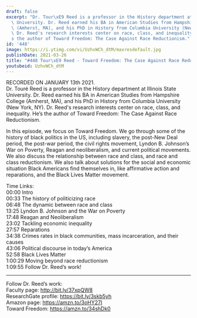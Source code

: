 ```yaml
---
draft: false
excerpt: "Dr. Tour\xE9 Reed is a professor in the History department at Illinois State\
  \ University. Dr. Reed earned his BA in American Studies from Hampshire College\
  \ (Amherst, MA), and his PhD in History from Columbia University (New York, NY).\
  \ Dr. Reed's research interests center on race, class, and inequality. He\u2019\
  s the author of Toward Freedom: The Case Against Race Reductionism."
id: '448'
image: https://i.ytimg.com/vi/UzhvWCh_dtM/maxresdefault.jpg
publishDate: 2021-03-26
title: "#448 Tour\xE9 Reed - Toward Freedom: The Case Against Race Reductionism"
youtubeid: UzhvWCh_dtM
---
```

<div class="timelinks">

RECORDED ON JANUARY 13th 2021.  
Dr. Touré Reed is a professor in the History department at Illinois State University. Dr. Reed earned his BA in American Studies from Hampshire College (Amherst, MA), and his PhD in History from Columbia University (New York, NY). Dr. Reed's research interests center on race, class, and inequality. He’s the author of Toward Freedom: The Case Against Race Reductionism.

In this episode, we focus on Toward Freedom. We go through some of the history of black politics in the US, including slavery, the post-New Deal period, the post-war period, the civil rights movement, Lyndon B. Johnson’s War on Poverty, Reagan and neoliberalism, and current political movements. We also discuss the relationship between race and class, and race and class reductionism. We also talk about solutions for the social and economic situation Black Americans find themselves in, like affirmative action and reparations, and the Black Lives Matter movement.

Time Links:  
<time>00:00</time> Intro  
<time>00:33</time> The history of politicizing race  
<time>06:48</time> The dynamic between race and class  
<time>13:25</time> Lyndon B. Johnson and the War on Poverty  
<time>17:48</time> Reagan and Neoliberalism  
<time>23:02</time> Tackling economic inequality  
<time>27:57</time> Reparations  
<time>34:38</time> Crimes rates in black communities, mass incarceration, and their causes  
<time>43:06</time> Political discourse in today’s America  
<time>52:58</time> Black Lives Matter  
<time>1:00:29</time> Moving beyond race reductionism  
<time>1:09:55</time> Follow Dr. Reed’s work!

---

Follow Dr. Reed’s work:  
Faculty page: http://bit.ly/37xpQW8  
ResearchGate profile: https://bit.ly/3skb5yh  
Amazon page: https://amzn.to/3oHY27I  
Toward Freedom: https://amzn.to/34shDk0
</div>


